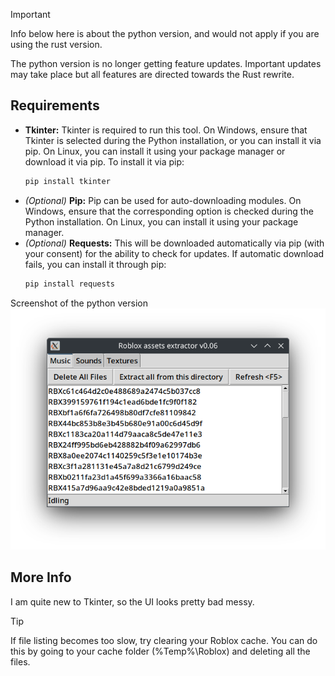 > [!IMPORTANT]
> Info below here is about the python version, and would not apply if you are using the rust version.

The python version is no longer getting feature updates. Important updates may take place but all features are directed towards the Rust rewrite.

## Requirements
- **Tkinter:** Tkinter is required to run this tool. On Windows, ensure that Tkinter is selected during the Python installation, or you can install it via pip. On Linux, you can install it using your package manager or download it via pip.
  To install it via pip:
  ```bash
  pip install tkinter
  ```
- *(Optional)* **Pip:** Pip can be used for auto-downloading modules. On Windows, ensure that the corresponding option is checked during the Python installation. On Linux, you can install it using your package manager.
- *(Optional)* **Requests:** This will be downloaded automatically via pip (with your consent) for the ability to check for updates. If automatic download fails, you can install it through pip:
  ```bash
  pip install requests
  ```
Screenshot of the python version
![Screenshot of the python version](./assets/python-screenshot.png)

## More Info
I am quite new to Tkinter, so the UI looks pretty bad messy.

> [!TIP]
> If file listing becomes too slow, try clearing your Roblox cache. You can do this by going to your cache folder (%Temp%\Roblox) and deleting all the files.